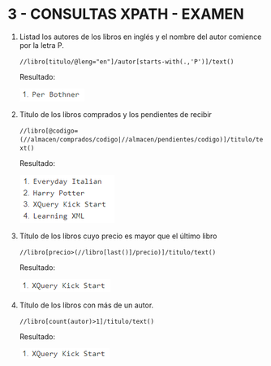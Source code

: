 # 3 - CONSULTAS XPATH - EXAMEN
1. Listad los autores de los libros en inglés y el nombre del autor comience por la
letra P.
   
   `//libro[titulo/@leng="en"]/autor[starts-with(.,'P')]/text()`

   Resultado:

   ![Resultado de la expresion 1](images/01.PNG)

2. Titulo de los libros comprados y los pendientes de recibir
   
   `//libro[@codigo=(//almacen/comprados/codigo|//almacen/pendientes/codigo)]/titulo/text()`

   Resultado:

   ![Resultado de la expresion 2](images/02.PNG)

3. Título de los libros cuyo precio es mayor que el último libro
   
   `//libro[precio>(//libro[last()]/precio)]/titulo/text()`

   Resultado:

   ![Resultado de la expresion 3](images/03.PNG)

4. Título de los libros con más de un autor.
   
   `//libro[count(autor)>1]/titulo/text()`

   Resultado:

   ![Resultado de la expresion 4](images/04.PNG)

